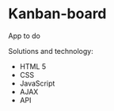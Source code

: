 # Kanban-board
App to do 

Solutions and technology:

 * HTML 5
 * CSS
 * JavaScript
 * AJAX 
 * API 
